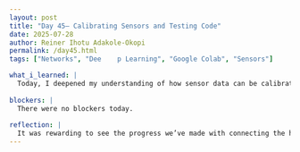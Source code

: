 ```yaml
---
layout: post
title: "Day 45– Calibrating Sensors and Testing Code"
date: 2025-07-28
author: Reiner Ihotu Adakole-Okopi
permalink: /day45.html
tags: ["Networks", "Dee    p Learning", "Google Colab", "Sensors"]

what_i_learned: |
  Today, I deepened my understanding of how sensor data can be calibrated and transmitted in real time using Arduino and Firebase. I learned how to structure the data so it could be stored properly and later used for machine learning analysis. Working with Firebase helped me see how cloud platforms make it easier to collect, store, and monitor environmental data remotely. I also spent time reviewing our machine learning model to ensure it aligns with the data we're feeding in from the Arduino. Every step brought me closer to seeing how raw sensor data turns into actionable insights.
  
blockers: |
  There were no blockers today. 
  
reflection: |
  It was rewarding to see the progress we’ve made with connecting the hardware and software sides of our project. There were moments of trial and error—especially when debugging the Arduino code—but that’s what made the small wins so satisfying. It’s one thing to understand how systems should work, and another to watch it all come to life. This experience continues to show me how powerful tech can be when all the moving parts finally sync. I’m looking forward to pushing it further and seeing what our model learns from the data we’ve worked so hard to gather.
---
```

